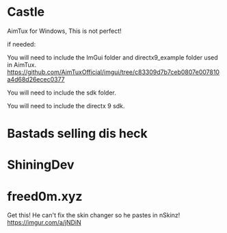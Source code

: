 # Castle
AimTux for Windows, This is not perfect!

if needed:

You will need to include the ImGui folder and directx9_example folder used in AimTux. https://github.com/AimTuxOfficial/imgui/tree/c83309d7b7ceb0807e007810a4d68d26ecec0377

You will need to include the sdk folder.

You will need to include the directx 9 sdk.

# Bastads selling dis heck


# ShiningDev

# freed0m.xyz
Get this! He can't fix the skin changer so he pastes in nSkinz! https://imgur.com/a/jNDiN

